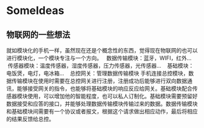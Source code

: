 # SomeIdeas
## **物联网的一些想法**
 就如模块化的手机一样，虽然现在还是个概念性的东西，觉得现在物联网的也可以进行模块化，一个模块专注与一个方向。
    数据传输模块：蓝牙，WIFI，红外...
    传感器模块：温度传感器，湿度传感器，压力传感器，光传感器...
    基础模块：电饭煲，电灯，电冰箱...
    总控网关：管理数据传输模块
 手机连接总控模块，数据传输模块在使用时需要在总控网关进行注册，注册成功后能够进行双向数据通讯，能够接受网关的指令，也能够将基础模块的响应反应给网关。基础模块配合传感器模块使用，可以增加他的智能程度，也可以私人订制化。基础模块需要预留好数据接受和应答的接口，并能够处理数据传输模块传输过来的数据。数据传输模块和基础模块间需要有一个协议或者报文，根据这个请求做出相应动作，最后将相应的结果反馈给总控。
